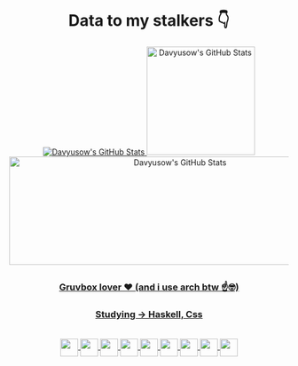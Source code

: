 
<div align="center">
  <h1>Data to my stalkers 👇</h1>
</div>

<div align="center">
  
  <a href="https://github.com/Davyusow">
  <img src="https://github-readme-stats.vercel.app/api?username=Davyusow&theme=gruvbox&show_icons=true&hide_border=false&count_private=true" alt="Davyusow's GitHub Stats" />
  <img height="195" src="https://github-readme-stats.vercel.app/api/top-langs/?username=Davyusow&theme=gruvbox&show_icons=true&hide_border=false&layout=compact" alt="Davyusow's GitHub Stats" />
  <img width="600" height="195" src="https://streak-stats.demolab.com?user=Davyusow&theme=gruvbox&hide_border=false" alt="Davyusow's GitHub Stats" />

</div>

##

<div style="display: inline_block" align="center">

### Gruvbox lover ♥️ (and i use arch btw ☝️🤓)
### Studying -> Haskell, Css
  <br>
    <img align="center" height="32" width="32" src="https://cdn.jsdelivr.net/gh/devicons/devicon@latest/icons/archlinux/archlinux-original.svg"/>
    <img align="center" height="32" width="32" src="https://cdn.jsdelivr.net/gh/devicons/devicon@latest/icons/bash/bash-original.svg"/>
    <img align="center" height="32" width="32" src="https://cdn.jsdelivr.net/gh/devicons/devicon@latest/icons/c/c-original.svg"/>
    <img align="center" height="32" width="32" src="https://cdn.jsdelivr.net/gh/devicons/devicon@latest/icons/git/git-original.svg"/>
    <img align="center" height="32" width="32" src="https://cdn.jsdelivr.net/gh/devicons/devicon@latest/icons/haskell/haskell-original.svg"/>
    <img align="center" height="32" width="32" src="https://cdn.jsdelivr.net/gh/devicons/devicon@latest/icons/python/python-original.svg"/>
    <img align="center" height="32" width="32" src="https://cdn.jsdelivr.net/gh/devicons/devicon@latest/icons/java/java-plain.svg"/>
    <img align="center" height="32" width="32" src="https://cdn.jsdelivr.net/gh/devicons/devicon@latest/icons/html5/html5-original.svg"/>
    <img align="center" height="32" width="32" src="https://cdn.jsdelivr.net/gh/devicons/devicon@latest/icons/css3/css3-original.svg"/>

</div>

##

